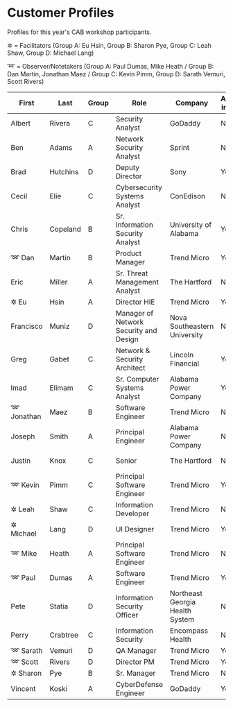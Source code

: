 # Customer Profiles

Profiles for this year's CAB workshop participants.

✲ = Facilitators (Group A: Eu Hsin, Group B: Sharon Pye, Group C: Leah Shaw, Group D: Michael Lang)

➿ = Observer/Notetakers (Group A: Paul Dumas, Mike Heath / Group B: Dan Martin, Jonathan Maez / Group C: Kevin Pimm, Group D: Sarath Vemuri, Scott Rivers)

|First   |Last   |Group   |Role   |Company   |Attended in 2017?   |LinkedIn   |
|---|---|---|---|---|---|---|
|Albert|Rivera|C|Security Analyst|GoDaddy|No|[Albert Rivera]|
|Ben   |Adams   |A   |Network Security Analyst   |Sprint   |No   |[Ben Adams]   |
|Brad   |Hutchins   |D   |Deputy Director   |Sony   |Yes   |[Brad Hutchins]   |
|Cecil   |Elie   |C   |Cybersecurity Systems Analyst   |ConEdison   |No   |[Cecil Elie]   |
|Chris   |Copeland   |B   |Sr. Information Security Analyst   |University of Alabama   |Yes   |[Chris Copeland]   |
|➿ Dan   |Martin   |B   |Product Manager   |Trend Micro   |Yes   |   |
|Eric   |Miller   |A   |Sr. Threat Management Analyst   |The Hartford   |No   |[Eric Miller]   |
|✲ Eu   |Hsin   |A  |Director HIE   |Trend Micro   |Yes   |   |
|Francisco   |Muniz   |D   |Manager of Network Security and Design   |Nova Southeastern University   |No   |[Frank Muniz]   |
|Greg   |Gabet   |C   |Network & Security Architect   |Lincoln Financial   |Yes   |[Greg Gabet]   |
|Imad   |Elimam   |C   |Sr. Computer Systems Analyst   |Alabama Power Company   |Yes   |[Imad Elimam]   |
|➿ Jonathan   |Maez   |B   |Software Engineer   |Trend Micro   |No   |[Jonathan Maez]   |
|Joseph   |Smith   |A   |Principal Engineer   |Alabama Power Company   |No   |[Joseph Smith]   |
|Justin   |Knox   |C   |Senior   |The Hartford   |No   |[Justin Knox]   |
|➿ Kevin   |Pimm   |C   |Principal Software Engineer   |Trend Micro   |Yes   |   |
|✲ Leah   |Shaw   |C   |Information Developer   |Trend Micro   |No   |   |
|✲ Michael   |Lang   |D   |UI Designer   |Trend Micro   |Yes   |   |
|➿ Mike   |Heath   |A   |Principal Software Engineer   |Trend Micro   |No   |   |
|➿ Paul   |Dumas   |A   |Software Engineer   |Trend Micro   |Yes   |   |
|Pete   |Statia   |D   |Information Security Officer   |Northeast Georgia Health System   |No   |[Pete Statia]   |
|Perry   |Crabtree   |C   |Information Security   |Encompass Health   |No   |[Perry Crabtree]   |
|➿ Sarath   |Vemuri   |D   |QA Manager   |Trend Micro   |Yes   |   |
|➿ Scott  |Rivers   |D   |Director PM   |Trend Micro   |Yes   |   |
|✲ Sharon   |Pye   |B   |Sr. Manager   |Trend Micro   |No   |   |
|Vincent   |Koski   |A   |CyberDefense Engineer   |GoDaddy   |Yes   |[Vincent Koski]   |

[Albert Rivera]: https://www.linkedin.com/in/albert-rivera-4195a826/
[Ben Adams]: https://www.linkedin.com/in/ben-adams-06149428/
[Brad Hutchins]: https://www.linkedin.com/in/bradhutchins/
[Cecil Elie]: https://www.linkedin.com/in/cecil-elie-1260a16/
[Chris Copeland]: https://www.linkedin.com/in/christopheracopeland/
[Eric Miller]: https://www.linkedin.com/in/eric-miller-9482013/
[Frank Muniz]: https://www.linkedin.com/in/francisco-muniz-b3534a1/
[Greg Gabet]: https://www.linkedin.com/in/greg-gabet-5326157/
[Imad Elimam]: https://www.linkedin.com/in/imad-elimam-b306253b/
[Jonathan Maez]: https://www.linkedin.com/in/jonathan-maez-0030374/
[Joseph Smith]: https://www.linkedin.com/in/joseph-smith-a4a49623/
[Justin Knox]: https://www.linkedin.com/in/justinknox/
[Pete Statia]: https://www.linkedin.com/in/pete-statia-ab54a07/
[Perry Crabtree]: https://www.linkedin.com/in/perrycrabtree/
[Vincent Koski]: https://www.linkedin.com/in/vincentkoski/
